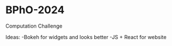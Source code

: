 # BPhO-2024
 Computation Challenge 

 Ideas:
 -Bokeh for widgets and looks better
 -JS + React for website
